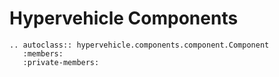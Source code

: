 # Hypervehicle Components


```{eval-rst}
.. autoclass:: hypervehicle.components.component.Component
   :members:
   :private-members:
```